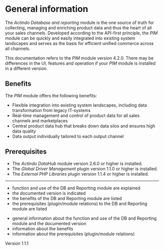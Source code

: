 # General information

The *Actindo Database and reporting* module is the one source of truth for collecting, managing and enriching product data and thus the heart of all your sales channels. Developed according to the API-first principle, the *PIM* module can be quickly and easily integrated into existing system landscapes and serves as the basis for efficient unified commerce across all channels.

This documentation refers to the *PIM* module version 4.2.0. There may be differences in the UI, features and operation if your *PIM* module is installed in a different version.


## Benefits

The *PIM* module offers the following benefits:
- Flexible integration into existing system landscapes, including data transformation from legacy IT-systems
- Real-time management and control of product data for all sales channels and marketplaces
- Central product data hub that breaks down data silos and ensures high data quality
- Data output individually tailored to each output channel


## Prerequisites

- The *Actindo DataHub* module version 2.6.0 or higher is installed.
- The *Global Driver Management* plugin version 1.1.0 or higher is installed.
- The *External PHP Libraries* plugin version 1.1.4 or higher is installed.


---

- function and use of the DB and Reporting module are explained
- the documented version is indicated
- the benefits of the DB and Reporting module are listed
- the prerequisites (plugin/module relations) to the DB and Reporting module are listed


* general information about the function and use of the DB and Reporting module and the documented version
* information about the benefits
* information about the prerequisites (plugin/module relations)

Version 1.1.1 